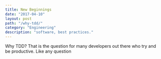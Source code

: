 ```yaml
---
title: New Beginnings
date: "2017-04-10"
layout: post
path: "/why-tdd/"
category: "Engineering"
description: "software, best practices."
---
```


Why TDD?
That is the question for many developers out there who try and be productive.
Like any question 